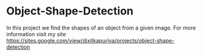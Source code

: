 # Object-Shape-Detection
In this project we find the shapes of an object from a given image.
For more information visit my site https://sites.google.com/view/dixitkapuriya/projects/object-shape-detection
